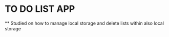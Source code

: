 # TO DO LIST APP

\*\* Studied on how to manage local storage and delete lists within also local storage
